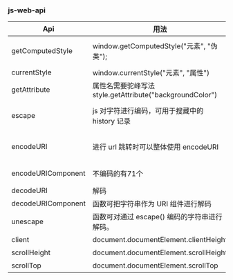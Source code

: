 ### js-web-api

| Api              | 用法                                                     | 返回值或者备注                                         |
| ---------------- | ------------------ | ------------- |
| getComputedStyle | window.getComputedStyle("元素", "伪类");        | CSS 样式声明对象([object CSSStyleDeclaration]) |
| currentStyle     | window.currentStyle("元素", "属性")             | css 属性（IE）        |
| getAttribute     | 属性名需要驼峰写法 style.getAttribute("backgroundColor") | 属性值       |
| escape | js 对字符进行编码，可用于搜藏中的 history 记录 | 不编码的字符有69个 *+-. / @——0-9a-zA-Z |
| encodeURI | 进行 url 跳转时可以整体使用 encodeURI | 不编码的字符有82个 ！#￥&'() * +,/:;=?@_~0-9a-zA-Z
| encodeURIComponent| 不编码的有71个 | 不编码的字符有 ！'() * - . _ ~0-9a-zA-Z |
| decodeURI | 解码 | |
| decodeURIComponent | 函数可把字符串作为 URI 组件进行解码 |
| unescape | 函数可对通过 escape() 编码的字符串进行解码。| 与 url 无关的内容便可用 escape 相关 api |
| client | document.documentElement.clientHeight | 获取高度很关键
| scrollHeight | document.documentElement.scrollHeight | 获取滚动高度
| scrollTop | document.documentElement.scrollTop | 超过设备的高度













<!--
<table class="table table-bordered table-striped table-condensed">  
    <tr>
        <th>Api</th>
        <th>用法</th>
        <th>返回值</th>
    </tr>  
    <tr>  
        <td rowspan="6" style="white-space:nowrap;width:1000px">getComputedStyle</td>
        <td rowspan="3">window.getComputedStyle("元素", "伪类");</td>
         <td>CSS样式声明对象([object CSSStyleDeclaration])</td>
    </tr>
   
</table>-->
